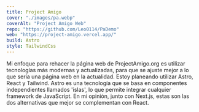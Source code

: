 ```yaml
---
title: Project Amigo
cover: "./images/pa.webp"
coverAlt: "Project Amigo Web"
repo: "https://github.com/Leo0114/PaDemo"
web: "https://project-amigo.vercel.app/"
build: Astro
style: TailwindCss
---
```


Mi enfoque para rehacer la página web de ProjectAmigo.org es utilizar tecnologías más modernas y actualizadas, para que se ajuste mejor a lo que sería una página web en la actualidad. Estoy planeando utilizar Astro, React y Tailwind. Astro es una tecnología que se basa en componentes independientes llamados 'islas', lo que permite integrar cualquier framework de JavaScript. En mi opinión, junto con Next.js, estas son las dos alternativas que mejor se complementan con React.
